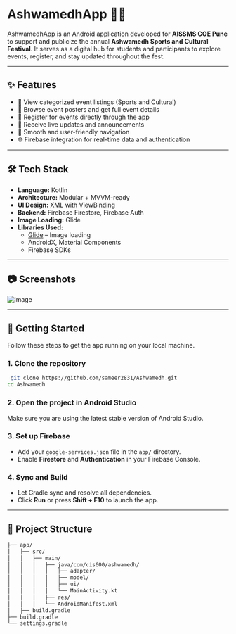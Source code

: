 # AshwamedhApp 🎉📱

AshwamedhApp is an Android application developed for **AISSMS COE Pune** to support and publicize the annual **Ashwamedh Sports and Cultural Festival**. It serves as a digital hub for students and participants to explore events, register, and stay updated throughout the fest.

---

## ✨ Features

- 🏁 View categorized event listings (Sports and Cultural)
- 📸 Browse event posters and get full event details
- 📝 Register for events directly through the app
- 🔔 Receive live updates and announcements
- 🧭 Smooth and user-friendly navigation
- 🌐 Firebase integration for real-time data and authentication

---

## 🛠️ Tech Stack

- **Language:** Kotlin
- **Architecture:** Modular + MVVM-ready
- **UI Design:** XML with ViewBinding
- **Backend:** Firebase Firestore, Firebase Auth
- **Image Loading:** Glide
- **Libraries Used:**
  - [Glide](https://github.com/bumptech/glide) – Image loading
  - AndroidX, Material Components
  - Firebase SDKs

---

## 📷 Screenshots

![image](https://github.com/user-attachments/assets/929f6c26-b4c1-46c8-8b46-19533722df88)



---

## 🚀 Getting Started

Follow these steps to get the app running on your local machine.

### 1. Clone the repository

```bash
 git clone https://github.com/sameer2831/Ashwamedh.git
cd Ashwamedh
```
### 2. Open the project in Android Studio
Make sure you are using the latest stable version of Android Studio.

### 3. Set up Firebase
- Add your `google-services.json` file in the `app/` directory.
- Enable **Firestore** and **Authentication** in your Firebase Console.

### 4. Sync and Build
- Let Gradle sync and resolve all dependencies.
- Click **Run** or press **Shift + F10** to launch the app.

---

## 📁 Project Structure

```bash
├── app/
│   ├── src/
│   │   ├── main/
│   │   │   ├── java/com/cis600/ashwamedh/
│   │   │   │   ├── adapter/
│   │   │   │   ├── model/
│   │   │   │   ├── ui/
│   │   │   │   └── MainActivity.kt
│   │   │   ├── res/
│   │   │   └── AndroidManifest.xml
│   ├── build.gradle
├── build.gradle
└── settings.gradle
```
